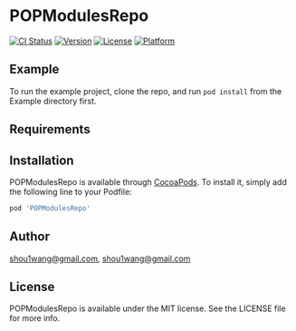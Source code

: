 # POPModulesRepo

[![CI Status](https://img.shields.io/travis/shou1wang@gmail.com/POPModulesRepo.svg?style=flat)](https://travis-ci.org/shou1wang@gmail.com/POPModulesRepo)
[![Version](https://img.shields.io/cocoapods/v/POPModulesRepo.svg?style=flat)](https://cocoapods.org/pods/POPModulesRepo)
[![License](https://img.shields.io/cocoapods/l/POPModulesRepo.svg?style=flat)](https://cocoapods.org/pods/POPModulesRepo)
[![Platform](https://img.shields.io/cocoapods/p/POPModulesRepo.svg?style=flat)](https://cocoapods.org/pods/POPModulesRepo)

## Example

To run the example project, clone the repo, and run `pod install` from the Example directory first.

## Requirements

## Installation

POPModulesRepo is available through [CocoaPods](https://cocoapods.org). To install
it, simply add the following line to your Podfile:

```ruby
pod 'POPModulesRepo'
```

## Author

shou1wang@gmail.com, shou1wang@gmail.com

## License

POPModulesRepo is available under the MIT license. See the LICENSE file for more info.
